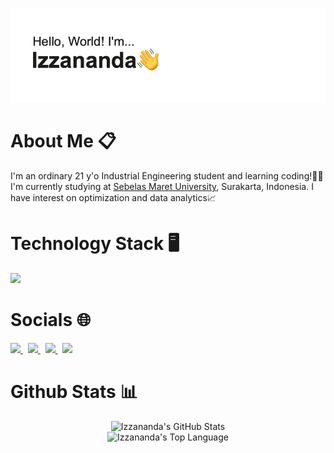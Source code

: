 <!-- banner -->
[![MasterHead](https://github.com/izzanadimas/izzanadimas/blob/main/BannerGithub.png)](https://github.com/izzanadimas)

<!-- about -->
<h1>About Me 📋</h1>
<p>I'm an ordinary 21 y'o Industrial Engineering student and learning coding!👨‍💻<br>I'm currently studying at <a href="https://uns.ac.id/id/">Sebelas Maret University</a>, Surakarta, Indonesia. I have interest on optimization and data analytics📈

<!-- tech -->
<h1>Technology Stack 🖥️</h1>
<p>
  <img src="https://skillicons.dev/icons?i=py,sklearn,tensorflow,mysql,git,figma" />
</p>

<!-- socials -->
<h1>Socials 🌐</h1>
<p>
  <a href="mailto:izzanadimasfaza15@gmail.com">
    <img src="https://skillicons.dev/icons?i=gmail"/>
  </a>
  &nbsp
  <a href="https://www.linkedin.com/in/izzanadimas/">
    <img src="https://skillicons.dev/icons?i=linkedin"/>
  </a>
  &nbsp
  <a href="https://www.instagram.com/izzanadimas/">
    <img src="https://skillicons.dev/icons?i=instagram"/>
  </a>
  &nbsp
  <a href="https://stackoverflow.com/users/22012732/">
    <img src="https://skillicons.dev/icons?i=stackoverflow"/>
  </a>
</p>

<!-- stats -->
<h1>Github Stats 📊</h1>
<div align="center">
<img src="https://github-readme-stats.vercel.app/api?username=izzanadimas&show_icons=true&theme=graywhite" alt="Izzananda's GitHub Stats" />
<br>
<img src="https://github-readme-stats.vercel.app/api/top-langs/?username=izzanadimas&layout=compact&theme=graywhite" alt="Izzananda's Top Language" />
</div>

